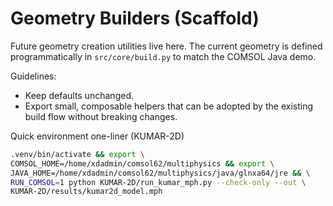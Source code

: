 # Geometry Builders (Scaffold)

Future geometry creation utilities live here. The current geometry is defined
programmatically in `src/core/build.py` to match the COMSOL Java demo.

Guidelines:
- Keep defaults unchanged.
- Export small, composable helpers that can be adopted by the existing build
  flow without breaking changes.

Quick environment one-liner (KUMAR-2D)
```bash
.venv/bin/activate && export \
COMSOL_HOME=/home/xdadmin/comsol62/multiphysics && export \
JAVA_HOME=/home/xdadmin/comsol62/multiphysics/java/glnxa64/jre && \
RUN_COMSOL=1 python KUMAR-2D/run_kumar_mph.py --check-only --out \
KUMAR-2D/results/kumar2d_model.mph
```
